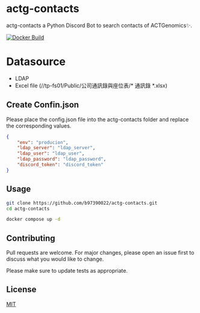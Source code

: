 # actg-contacts

actg-contacts a Python Discord Bot to search contacts of ACTGenomics✨.

[![Docker Build](https://github.com/b97390022/actg-contacts/actions/workflows/basic.yml/badge.svg)](https://github.com/b97390022/actg-contacts/actions/workflows/basic.yml)

# Datasource
- LDAP
- Excel file (//tp-fs01/Public/公司通訊錄與座位表/* 通訊錄 *.xlsx)

## Create Confin.json
Please place the config.json file into the actg-contacts folder and replace the corresponding values.

```json
{
    "env": "producion",
    "ldap_server": "ldap_server",
    "ldap_user": "ldap_user",
    "ldap_password": "ldap_password",
    "discord_token": "discord_token"
}
```

## Usage

```bash
git clone https://github.com/b97390022/actg-contacts.git
cd actg-contacts

docker compose up -d
```

## Contributing

Pull requests are welcome. For major changes, please open an issue first
to discuss what you would like to change.

Please make sure to update tests as appropriate.

## License

[MIT](https://choosealicense.com/licenses/mit/)